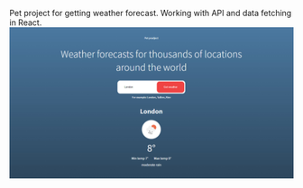 Pet project for getting weather forecast. Working with API and data fetching in React.
![]( public/img/screen.jpg)
